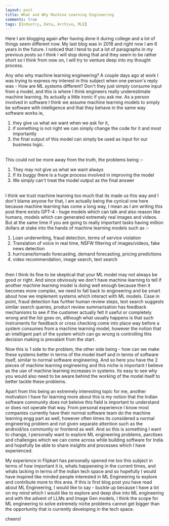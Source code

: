 ```yaml
---
layout: post
title: What and Why Machine Learning Engineering
comments: true
tags: [Industry, Data, Archive, MLE]
---
```


Here I am blogging again after having done it during college and a lot of things seem different now. My last blog was in 2018 and right now I am 6 years in the future. I noticed that I tend to put a lot of paragraphs in my previous posts so I think I will stop doing that and they seem to be rather short so I think from now on, I will try to venture deep into my thought process.

Any who why machine learning engineering? A couple days ago at work I was trying to express my interest in this subject when one person's reply was - How are ML systems different? Don't they just simply consume input from a model, and this is where I think engineers really underestimate machine learning. Its actually a little ironic if you ask me. As a person involved in software I think we assume machine learning models to simply be software with intelligence and that they behave in the same way software works ie, 

1. they give us what we want when we ask for it, 
2. if something is not right we can simply change the code for it and most importantly 
3. the final output of this model can simply be used as input for our business logic. 

<br>
This could not be more away from the truth, the problems being :-

1. They may not give us what we want always
2. If its buggy there is a huge process involved in improving the model
3. We simply can't treat the model output as the final answer

<br>
I think we trust machine learning too much that its made us this way and I don't blame anyone for that, I am actually being the cynical one here because machine learning has come a long way, I mean as I am writing this post there exists GPT-4 - huge models which can talk and also reason like humans, models which can generated extremely real images and videos. But at the same time if you are going to really important tasks having million dollars at stake into the hands of machine learning models such as :-

1. Loan underwriting, fraud detection, terms of service violation
2. Translation of voice in real time, NSFW filtering of images/videos, fake news detection
3. hurricane/tornado forecasting, demand forecasting, pricing predictions
4. video recommendation, image search, text search

<br>
then I think its fine to be skeptical that your ML model may not always be good or right. And since obviosuly we don't have machine learning to tell if another machine learning model is doing well enough because then it becomes more complex, we need to fall back to engineering and be smart about how we implement systems which interact with ML models. Case in point, fraud detection has further human review steps, text search suggests similar search queries, product review summarisation has feedback mechanisms to see if the customer actually felt it useful or completely wrong and the list goes on, although what usually happens is that such instruments for feedback or cross checking come into place way before a system consumes from a machine learning model, however the notion that an intelligent part of the system which can go wrong is controlling this decision making is prevalant from the start. 

Now this is 1 side to the problem, the other side being - how can we make these systems better in terms of the model itself and in terms of software itself, similar to normal software engineering. And so here you have the 2 pieces of machine learning engineering and this niche is important I believe as the use of machine learning increases in systems. Its easy to see why you would also need to be aware behind the working of the model itself to better tackle these problems. 

Apart from this being an extremely interesting topic for me, another motivation I have for learning more about this is my notion that the Indian software community does not beleive this field is important to understand or does not operate that way. From personal experience I know most companies currently have their normal software team do the machine learning engg part as well, however often times its considered a normal engineering problem and not given separate attention such as the android/ios community or frontend as well. And so this is something I want to change, I personally want to explore ML engineering problems, parctises and challenges which we can come across while building software for India and hopefully be able to share insights and processes which I have experienced. 

My experience in Flipkart has personally opened me too this subject in terms of how important it is, whats happeneing in the current times, and whats lacking in terms of the indian tech space and so hopefully I would have inspired like minded people interested in ML Engineering to explore and contribute more to this area. If this is first blog post you have read about ML Engineering, I would like to say - buckle up because I have a lot on my mind which I would like to explore and deep dive into ML engineering and with the advent of LLMs and Image Gen models, I think the scope for ML engineering to solve extremely niche problems cannot get bigger than the opportunity that is currently developing in the tech space.

cheers!

<!-- <div id="disqus_thread"></div>
<script>

/**
*  RECOMMENDED CONFIGURATION VARIABLES: EDIT AND UNCOMMENT THE SECTION BELOW TO INSERT DYNAMIC VALUES FROM YOUR PLATFORM OR CMS.
*  LEARN WHY DEFINING THESE VARIABLES IS IMPORTANT: https://disqus.com/admin/universalcode/#configuration-variables*/
/*
var disqus_config = function () {
this.page.url = PAGE_URL;  // Replace PAGE_URL with your page's canonical URL variable
this.page.identifier = PAGE_IDENTIFIER; // Replace PAGE_IDENTIFIER with your page's unique identifier variable
};
*/
(function() { // DON'T EDIT BELOW THIS LINE
var d = document, s = d.createElement('script');
s.src = 'https://sahitpj-github-io.disqus.com/embed.js';
s.setAttribute('data-timestamp', +new Date());
(d.head || d.body).appendChild(s);
})();
</script>
<noscript>Please enable JavaScript to view the <a href="https://disqus.com/?ref_noscript">comments powered by Disqus.</a></noscript> -->
                            